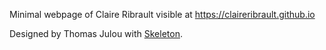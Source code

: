Minimal webpage of Claire Ribrault visible at https://claireribrault.github.io

Designed by Thomas Julou with [Skeleton](http://getskeleton.com).
